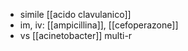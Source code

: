 - simile [[acido clavulanico]]
- im, iv: [[ampicillina]], [[cefoperazone]]
- vs [[acinetobacter]] multi-r